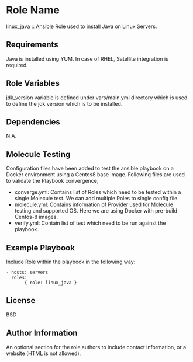 Role Name
=========

linux_java :: Ansible Role used to install Java on Linux Servers.

Requirements
------------

Java is installed using YUM. In case of RHEL, Satellite integration is required.

Role Variables
--------------

jdk_version variable is defined under vars/main.yml directory which is used to define the jdk version which is to be installed.

Dependencies
------------

N.A.

Molecule Testing
----------------

Configuration files have been added to test the ansible playbook on a Docker environment using a Centos8 base image. Following files are used to validate the Playbook convergence,

  * converge.yml: Contains list of Roles which need to be tested within a single Molecule test. We can add multiple Roles to single config file.
  * molecule.yml: Contains information of Provider used for Molecule testing and supported OS. Here we are using Docker with pre-build Centos-8 images.
  * verify.yml: Contain list of test which need to be run against the playbook.

Example Playbook
----------------

Include Role within the playbook in the following way:

    - hosts: servers
      roles:
         - { role: linux_java }

License
-------

BSD

Author Information
------------------

An optional section for the role authors to include contact information, or a website (HTML is not allowed).
